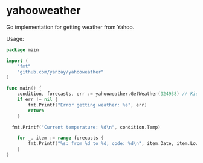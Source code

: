 yahooweather
============

Go implementation for getting weather from Yahoo.

Usage:
```go
package main

import (
	"fmt"
	"github.com/yanzay/yahooweather"
)

func main() {
	condition, forecasts, err := yahooweather.GetWeather(924938) // Kiev
	if err != nil {
		fmt.Printf("Error getting weather: %s", err)
		return
	}

  fmt.Printf("Current temperature: %d\n", condition.Temp)

	for _, item := range forecasts {
		fmt.Printf("%s: from %d to %d, code: %d\n", item.Date, item.Low, item.High, item.Code)
	}
}
```
